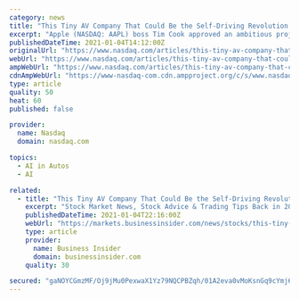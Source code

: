 ```yaml
---
category: news
title: "This Tiny AV Company That Could Be the Self-Driving Revolution’s Biggest Winner"
excerpt: "Apple (NASDAQ: AAPL) boss Tim Cook approved an ambitious project to make an Apple-branded, electric self-driving car that would take on Tesla in the automotive world. The project, codenamed “ Titan ,” has been moving in fits and starts ever since."
publishedDateTime: 2021-01-04T14:12:00Z
originalUrl: "https://www.nasdaq.com/articles/this-tiny-av-company-that-could-be-the-self-driving-revolutions-biggest-winner-2021-01-04"
webUrl: "https://www.nasdaq.com/articles/this-tiny-av-company-that-could-be-the-self-driving-revolutions-biggest-winner-2021-01-04"
ampWebUrl: "https://www.nasdaq.com/articles/this-tiny-av-company-that-could-be-the-self-driving-revolutions-biggest-winner-2021-01-04?amp"
cdnAmpWebUrl: "https://www-nasdaq-com.cdn.ampproject.org/c/s/www.nasdaq.com/articles/this-tiny-av-company-that-could-be-the-self-driving-revolutions-biggest-winner-2021-01-04?amp"
type: article
quality: 50
heat: 60
published: false

provider:
  name: Nasdaq
  domain: nasdaq.com

topics:
  - AI in Autos
  - AI

related:
  - title: "This Tiny AV Company That Could Be the Self-Driving Revolution’s Biggest Winner"
    excerpt: "Stock Market News, Stock Advice & Trading Tips Back in 2014, Apple (NASDAQ:AAPL) boss Tim Cook approved an ambitious project"
    publishedDateTime: 2021-01-04T22:16:00Z
    webUrl: "https://markets.businessinsider.com/news/stocks/this-tiny-av-company-that-could-be-the-self-driving-revolutions-biggest-winner-1029930762"
    type: article
    provider:
      name: Business Insider
      domain: businessinsider.com
    quality: 30

secured: "gaNOYCGmzMF/Oj9jMu0PexwaX1Yz79NQCPBZqh/01A2eva0vMoKsnGq9cYmj6d0h6MxFIbm39+1e+6sRJ0Oynr1RhX9rwWM7KlavIALYHNaucHCm8sNJz2S4WRXIC4zGdt2TI+EcjJb/s/vGecVxS70qJggf4XLMDqEzJX9YeRsMND/14QdqxqKSrfe8eMIlmYg3939K8G2fKjBMPmGlwL98jK2hZ0P0ceB/xKcGeICRW+K9PZV9cdkkhgAV04BlGg162ZOohvm3tD7Pt0mHeg3I6ZXCHcgSHsEgBX8DmIT8TB4ODoFehKT7hG/ZtRiCvIoJnKLgyJy0GyGlef5ov+L1ymYoPqReGOfGF2677vg=;8gn/gC055dxnbcpwvEhuWA=="
---
```


